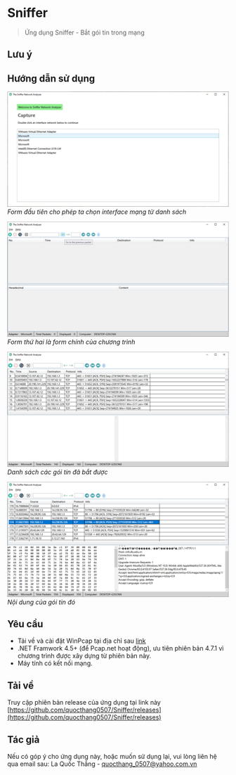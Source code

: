 # Sniffer
> Ứng dụng Sniffer - Bắt gói tin trong mạng

## Lưu ý

## Hướng dẫn sử dụng

![Form đầu tiên cho phép ta chọn interface mạng từ danh sách](1.png?raw=true "Form đầu tiên cho phép ta chọn interface mạng từ danh sách")
*Form đầu tiên cho phép ta chọn interface mạng từ danh sách*

![Form thứ hai là form chính của chương trình](2.png?raw=true "Form thứ hai là form chính của chương trình")
*Form thứ hai là form chính của chương trình*

![Danh sách các gói tin đã bắt được](3.png?raw=true "Danh sách các gói tin đã bắt được")
*Danh sách các gói tin đã bắt được*

![Nội dung của gói tin đó](4.png?raw=true "Nội dung của gói tin đó")
*Nội dung của gói tin đó*

## Yêu cầu

- Tải về và cài đặt WinPcap tại địa chỉ sau [link](https://www.winpcap.org/install/bin/WinPcap_4_1_3.exe)
- .NET Framwork 4.5+ (để Pcap.net hoạt động), ưu tiên phiên bản 4.7.1 vì chương trình được xây dựng từ phiên bản này.
- Máy tính có kết nối mạng.

## Tải về

Truy cập phiên bản release của ứng dụng tại link này [https://github.com/quocthang0507/Sniffer/releases](https://github.com/quocthang0507/Sniffer/releases)

## Tác giả

Nếu có góp ý cho ứng dụng này, hoặc muốn sử dụng lại, vui lòng liên hệ qua email sau:
La Quốc Thắng - quocthang_0507@yahoo.com.vn
